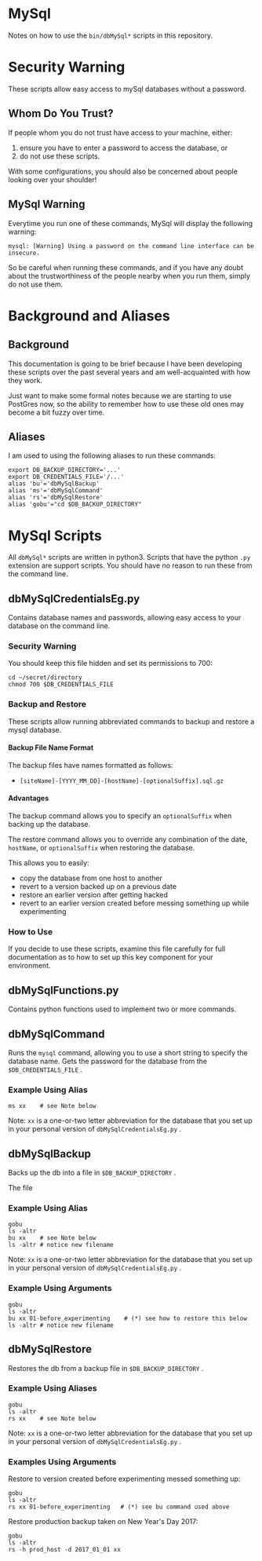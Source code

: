 
# MySql

Notes on how to use the `bin/dbMySql*` scripts in this repository.

# Security Warning

These scripts allow easy access to mySql databases without a password.

## Whom Do You Trust?

If people whom you do not trust have access to your machine, either:

1. ensure you have to enter a password to access the database, or
2. do not use these scripts.

With some configurations, you should also be concerned about people
looking over your shoulder!

## MySql Warning

Everytime you run one of these commands, MySql will display the following warning:

```
mysql: [Warning] Using a password on the command line interface can be insecure.
```

So be careful when running these commands, and
if you have any doubt about the trustworthiness of the people nearby
when you run them, simply do not use them.

# Background and Aliases

## Background

This documentation is going to be brief because I have been
developing these scripts over the past several years and am
well-acquainted with how they work.

Just want to make some formal notes because we are starting to
use PostGres now, so the ability to remember how to use these old
ones may become a bit fuzzy over time.

## Aliases

I am used to using the following aliases to run these commands:

```
export DB_BACKUP_DIRECTORY='...'
export DB_CREDENTIALS_FILE='/...'
alias 'bu'='dbMySqlBackup'
alias 'ms'='dbMySqlCommand'
alias 'rs'='dbMySqlRestore'
alias 'gobu'="cd $DB_BACKUP_DIRECTORY"
```

# MySql Scripts

All `dbMySql*` scripts are written in python3.
Scripts that have the python `.py` extension are support scripts.
You should have no reason to run these from the command line.

## dbMySqlCredentialsEg.py

Contains database names and passwords, allowing easy access to your
database on the command line.

### Security Warning

You should keep this file hidden and set its permissions to 700:

```
cd ~/secret/directory
chmod 700 $DB_CREDENTIALS_FILE
```

### Backup and Restore

These scripts allow running abbreviated commands to backup and restore
a mysql database.

#### Backup File Name Format

The backup files have names formatted as follows:

* `[siteName]-[YYYY_MM_DD]-[hostName]-[optionalSuffix].sql.gz`

#### Advantages

The backup command allows you to specify an `optionalSuffix` when
backing up the database.

The restore command allows you to override any combination of the
date, `hostName`, or `optionalSuffix` when restoring the database.

This allows you to easily:

* copy the database from one host to another
* revert to a version backed up on a previous date
* restore an earlier version after getting hacked
* revert to an earlier version created before messing something up while experimenting

### How to Use

If you decide to use these scripts, examine this file carefully for full
documentation as to how to set up this key component for your environment.

## dbMySqlFunctions.py

Contains python functions used to implement two or more commands.

## dbMySqlCommand

Runs the `mysql` command, allowing you to use a short string to specify the
database name.  Gets the password for the database from the
`$DB_CREDENTIALS_FILE` .

### Example Using Alias

```
ms xx    # see Note below
```

Note: `xx` is a one-or-two letter abbreviation for the database that you
set up in your personal version of `dbMySqlCredentialsEg.py` .

## dbMySqlBackup

Backs up the db into a file in `$DB_BACKUP_DIRECTORY` .

The file

### Example Using Alias

```
gobu
ls -altr
bu xx    # see Note below
ls -altr # notice new filename
```

Note: `xx` is a one-or-two letter abbreviation for the database that you
set up in your personal version of `dbMySqlCredentialsEg.py` .

### Example Using Arguments

```
gobu
ls -altr
bu xx 01-before_experimenting    # (*) see how to restore this below
ls -altr # notice new filename
```

## dbMySqlRestore

Restores the db from a backup file in `$DB_BACKUP_DIRECTORY` .

### Example Using Aliases

```
gobu
ls -altr
rs xx    # see Note below
```

Note: `xx` is a one-or-two letter abbreviation for the database that you
set up in your personal version of `dbMySqlCredentialsEg.py` .

### Examples Using Arguments

Restore to version created before experimenting messed something up:

```
gobu
ls -altr
rs xx 01-before_experimenting   # (*) see bu command used above
```

Restore production backup taken on New Year's Day 2017:

```
gobu
ls -altr
rs -h prod_host -d 2017_01_01 xx
```

